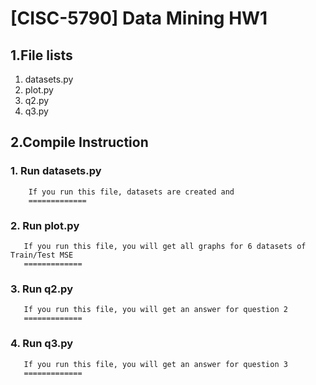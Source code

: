 [CISC-5790] Data Mining HW1
======================

## 1.File lists
1. datasets.py
2. plot.py
3. q2.py
4. q3.py
    
## 2.Compile Instruction
### 1. Run datasets.py
```
    If you run this file, datasets are created and 
    =============
```
### 2. Run plot.py
 ```
    If you run this file, you will get all graphs for 6 datasets of Train/Test MSE
    =============
```
### 3. Run q2.py
 ```
    If you run this file, you will get an answer for question 2
    =============
```
### 4. Run q3.py
 ```
    If you run this file, you will get an answer for question 3
    =============
```